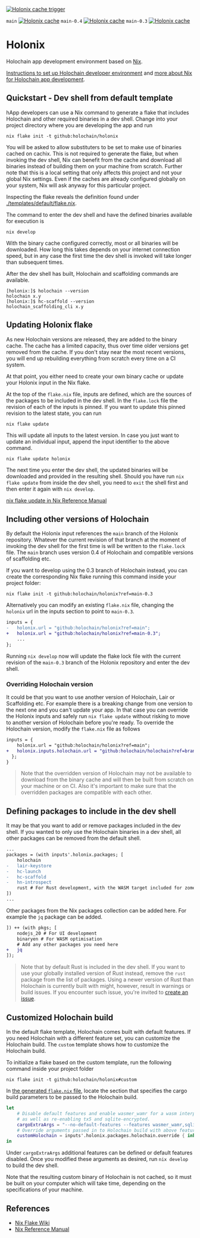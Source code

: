 [![Holonix cache trigger](https://github.com/holochain/holonix/actions/workflows/holonix-cache-trigger.yaml/badge.svg)](https://github.com/holochain/holonix/actions/workflows/holonix-cache-trigger.yaml)

`main` [![Holonix cache](https://github.com/holochain/holonix/actions/workflows/holonix-cache.yaml/badge.svg)](https://github.com/holochain/holonix/actions/workflows/holonix-cache.yaml)
`main-0.4` [![Holonix cache](https://github.com/holochain/holonix/actions/workflows/holonix-cache.yaml/badge.svg?branch=main-0.4)](https://github.com/holochain/holonix/actions/workflows/holonix-cache.yaml)
`main-0.3` [![Holonix cache](https://github.com/holochain/holonix/actions/workflows/holonix-cache.yaml/badge.svg?branch=main-0.3)](https://github.com/holochain/holonix/actions/workflows/holonix-cache.yaml)

# Holonix

Holochain app development environment based on [Nix](https://nixos.org/).

[Instructions to set up Holochain developer environment](https://developer.holochain.org/get-started/#2-installing-holochain-development-environment) and [more about Nix for Holochain app development](https://developer.holochain.org/get-started/install-advanced/).

## Quickstart - Dev shell from default template

hApp developers can use a Nix command to generate a flake that includes Holochain and other required binaries in a dev shell. Change into your project directory where you are developing the app and run

```shell
nix flake init -t github:holochain/holonix
```

You will be asked to allow substituters to be set to make use of binaries cached on cachix. This is not required to generate the flake, but when invoking the dev shell, Nix can benefit from the cache and download all binaries instead of building them on your machine from scratch. Further note that this is a local setting that only affects this project and not your global Nix settings. Even if the caches are already configured globally on your system, Nix will ask anyway for this particular project.

Inspecting the flake reveals the definition found under [./templates/default/flake.nix](./templates/default/flake.nix).

The command to enter the dev shell and have the defined binaries available for execution is

```shell
nix develop
```

With the binary cache configured correctly, most or all binaries will be downloaded. How long this takes depends on your internet connection speed, but in any case the first time the dev shell is invoked will take longer than subsequent times.

After the dev shell has built, Holochain and scaffolding commands are available.

```console
[holonix:]$ holochain --version
holochain x.y
[holonix:]$ hc-scaffold --version
holochain_scaffolding_cli x.y
```

## Updating Holonix flake

As new Holochain versions are released, they are added to the binary cache. The cache has a limited capacity, thus over time older versions get removed from the cache. If you don't stay near the most recent versions, you will end up rebuilding everything from scratch every time on a CI system.

At that point, you either need to create your own binary cache or update your Holonix input in the Nix flake.

At the top of the `flake.nix` file, inputs are defined, which are the sources of the packages to be included in the dev shell. In the `flake.lock` file the revision of each of the inputs is pinned. If you want to update this pinned revision to the latest state, you can run

```shell
nix flake update
```

This will update all inputs to the latest version. In case you just want to update an individual input, append the input identifier to the above command.

```shell
nix flake update holonix
```

The next time you enter the dev shell, the updated binaries will be downloaded and provided in the resulting shell. Should you have run `nix flake update` from inside the dev shell, you need to `exit` the shell first and then enter it again with `nix develop`.

[nix flake update in Nix Reference Manual](https://nix.dev/manual/nix/latest/command-ref/new-cli/nix3-flake-update)

## Including other versions of Holochain

By default the Holonix input references the `main` branch of the Holonix repository. Whatever the current revision of that branch at the moment of invoking the dev shell for the first time is will be written to the `flake.lock` file. The `main` branch uses version 0.4 of Holochain and compatible versions of scaffolding etc.

If you want to develop using the 0.3 branch of Holochain instead, you can create the corresponding Nix flake running this command inside your project folder:

```shell
nix flake init -t github:holochain/holonix?ref=main-0.3
```

Alternatively you can modify an existing `flake.nix` file, changing the `holonix` url in the inputs section to point to `main-0.3`.

```diff
inputs = {
-   holonix.url = "github:holochain/holonix?ref=main";
+   holonix.url = "github:holochain/holonix?ref=main-0.3";
    ...
};
```

Running `nix develop` now will update the flake lock file with the current revision of the `main-0.3` branch of the Holonix repository and enter the dev shell.

### Overriding Holochain version

It could be that you want to use another version of Holochain, Lair or Scaffolding etc. For example there is a breaking change from one version to the next one and you can't update your app. In that case you can override the Holonix inputs and safely run `nix flake update` without risking to move to another version of Holochain before you're ready. To override the Holochain version, modify the `flake.nix` file as follows

```diff
inputs = {
    holonix.url = "github:holochain/holonix?ref=main";
+   holonix.inputs.holochain.url = "github:holochain/holochain?ref=branch-or-tag-name";
  };
}
```

> Note that the overridden version of Holochain may not be available to download from the binary cache and will then be built from scratch on your machine or on CI. Also it's important to make sure that the overridden packages are compatible with each other.


## Defining packages to include in the dev shell

It may be that you want to add or remove packages included in the dev shell. If you wanted to only use the Holochain binaries in a dev shell, all other packages can be removed from the default shell.

```diff
...
packages = (with inputs'.holonix.packages; [
    holochain
-   lair-keystore
-   hc-launch
-   hc-scaffold
-   hn-introspect
    rust # For Rust development, with the WASM target included for zome builds
])
...
```

Other packages from the Nix packages collection can be added here. For example the `jq` package can be added.

```diff
]) ++ (with pkgs; [
    nodejs_20 # For UI development
    binaryen # For WASM optimisation
    # Add any other packages you need here
+   jq
]);
```

> Note that by default Rust is included in the dev shell. If you want to use your globally installed version of Rust instead, remove the `rust` package from the list of packages. Using a newer version of Rust than Holochain is currently built with might, however, result in warnings or build issues. If you encounter such issue, you're invited to [create an issue](https://github.com/holochain/holochain/issues/new/choose).

## Customized Holochain build

In the default flake template, Holochain comes built with default features. If you need Holochain with a different feature set, you can customize the Holochain build. The `custom` template shows how to customize the Holochain build.

To initialize a flake based on the custom template, run the following command inside your project folder

```shell
nix flake init -t github:holochain/holonix#custom
```

In [the generated `flake.nix` file](./templates/custom-holochain/flake.nix), locate the section that specifies the cargo build parameters to be passed to the Holochain build.

```nix
let
    # Disable default features and enable wasmer_wamr for a wasm interpreter,
    # as well as re-enabling tx5 and sqlite-encrypted.
    cargoExtraArgs = "--no-default-features --features wasmer_wamr,sqlite-encrypted,tx5";
    # Override arguments passed in to Holochain build with above feature arguments.
    customHolochain = inputs'.holonix.packages.holochain.override { inherit cargoExtraArgs; };
in
```

Under `cargoExtraArgs` additional features can be defined or default features disabled. Once you modified these arguments as desired, run `nix develop` to build the dev shell.

Note that the resulting custom binary of Holochain is not cached, so it must be built on your computer which will take time, depending on the specifications of your machine.

## References

- [Nix Flake Wiki](https://wiki.nixos.org/wiki/Flakes)
- [Nix Reference Manual](https://nix.dev/manual/nix/latest)
